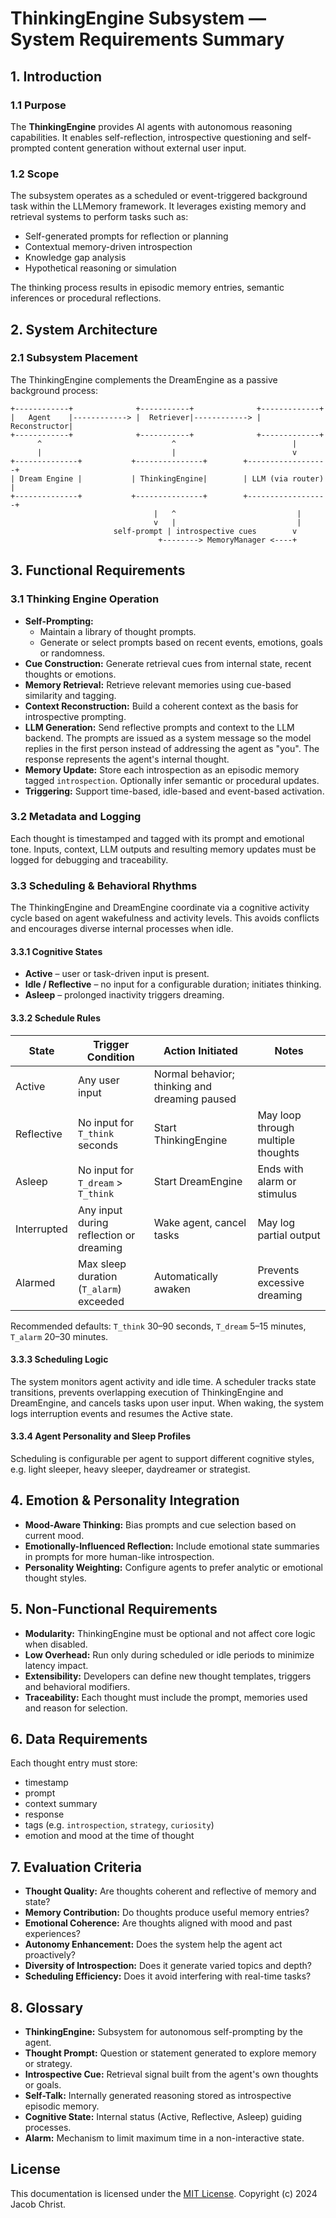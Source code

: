# ThinkingEngine Subsystem — System Requirements Summary

## 1. Introduction

### 1.1 Purpose
The **ThinkingEngine** provides AI agents with autonomous reasoning capabilities. It enables self-reflection, introspective questioning and self-prompted content generation without external user input.

### 1.2 Scope
The subsystem operates as a scheduled or event-triggered background task within the LLMemory framework. It leverages existing memory and retrieval systems to perform tasks such as:
- Self-generated prompts for reflection or planning
- Contextual memory-driven introspection
- Knowledge gap analysis
- Hypothetical reasoning or simulation

The thinking process results in episodic memory entries, semantic inferences or procedural reflections.

## 2. System Architecture

### 2.1 Subsystem Placement
The ThinkingEngine complements the DreamEngine as a passive background process:

```
+------------+              +-----------+              +-------------+
|   Agent    |------------> |  Retriever|------------> | Reconstructor|
+------------+              +-----------+              +-------------+
      ^                             ^                          |
      |                             |                          v
+--------------+           +---------------+        +------------------+
| Dream Engine |           | ThinkingEngine|        | LLM (via router) |
+--------------+           +---------------+        +------------------+
                                |   ^                           |
                                v   |                           |
                       self-prompt | introspective cues        v
                                 +--------> MemoryManager <----+
```

## 3. Functional Requirements

### 3.1 Thinking Engine Operation
- **Self-Prompting:**
  - Maintain a library of thought prompts.
  - Generate or select prompts based on recent events, emotions, goals or randomness.
- **Cue Construction:** Generate retrieval cues from internal state, recent thoughts or emotions.
- **Memory Retrieval:** Retrieve relevant memories using cue-based similarity and tagging.
- **Context Reconstruction:** Build a coherent context as the basis for introspective prompting.
- **LLM Generation:** Send reflective prompts and context to the LLM backend. The
  prompts are issued as a system message so the model replies in the first
  person instead of addressing the agent as "you". The response represents the
  agent's internal thought.
- **Memory Update:** Store each introspection as an episodic memory tagged `introspection`. Optionally infer semantic or procedural updates.
- **Triggering:** Support time-based, idle-based and event-based activation.

### 3.2 Metadata and Logging
Each thought is timestamped and tagged with its prompt and emotional tone. Inputs, context, LLM outputs and resulting memory updates must be logged for debugging and traceability.

### 3.3 Scheduling & Behavioral Rhythms
The ThinkingEngine and DreamEngine coordinate via a cognitive activity cycle based on agent wakefulness and activity levels. This avoids conflicts and encourages diverse internal processes when idle.

#### 3.3.1 Cognitive States
- **Active** – user or task-driven input is present.
- **Idle / Reflective** – no input for a configurable duration; initiates thinking.
- **Asleep** – prolonged inactivity triggers dreaming.

#### 3.3.2 Schedule Rules
| State | Trigger Condition | Action Initiated | Notes |
|-------|------------------|-----------------|-------|
| Active | Any user input | Normal behavior; thinking and dreaming paused | |
| Reflective | No input for `T_think` seconds | Start ThinkingEngine | May loop through multiple thoughts |
| Asleep | No input for `T_dream` > `T_think` | Start DreamEngine | Ends with alarm or stimulus |
| Interrupted | Any input during reflection or dreaming | Wake agent, cancel tasks | May log partial output |
| Alarmed | Max sleep duration (`T_alarm`) exceeded | Automatically awaken | Prevents excessive dreaming |

Recommended defaults: `T_think` 30–90 seconds, `T_dream` 5–15 minutes, `T_alarm` 20–30 minutes.

#### 3.3.3 Scheduling Logic
The system monitors agent activity and idle time. A scheduler tracks state transitions, prevents overlapping execution of ThinkingEngine and DreamEngine, and cancels tasks upon user input. When waking, the system logs interruption events and resumes the Active state.

#### 3.3.4 Agent Personality and Sleep Profiles
Scheduling is configurable per agent to support different cognitive styles, e.g. light sleeper, heavy sleeper, daydreamer or strategist.

## 4. Emotion & Personality Integration
- **Mood-Aware Thinking:** Bias prompts and cue selection based on current mood.
- **Emotionally-Influenced Reflection:** Include emotional state summaries in prompts for more human-like introspection.
- **Personality Weighting:** Configure agents to prefer analytic or emotional thought styles.

## 5. Non-Functional Requirements
- **Modularity:** ThinkingEngine must be optional and not affect core logic when disabled.
- **Low Overhead:** Run only during scheduled or idle periods to minimize latency impact.
- **Extensibility:** Developers can define new thought templates, triggers and behavioral modifiers.
- **Traceability:** Each thought must include the prompt, memories used and reason for selection.

## 6. Data Requirements
Each thought entry must store:
- timestamp
- prompt
- context summary
- response
- tags (e.g. `introspection`, `strategy`, `curiosity`)
- emotion and mood at the time of thought

## 7. Evaluation Criteria
- **Thought Quality:** Are thoughts coherent and reflective of memory and state?
- **Memory Contribution:** Do thoughts produce useful memory entries?
- **Emotional Coherence:** Are thoughts aligned with mood and past experiences?
- **Autonomy Enhancement:** Does the system help the agent act proactively?
- **Diversity of Introspection:** Does it generate varied topics and depth?
- **Scheduling Efficiency:** Does it avoid interfering with real-time tasks?

## 8. Glossary
- **ThinkingEngine:** Subsystem for autonomous self-prompting by the agent.
- **Thought Prompt:** Question or statement generated to explore memory or strategy.
- **Introspective Cue:** Retrieval signal built from the agent's own thoughts or goals.
- **Self-Talk:** Internally generated reasoning stored as introspective episodic memory.
- **Cognitive State:** Internal status (Active, Reflective, Asleep) guiding processes.
- **Alarm:** Mechanism to limit maximum time in a non-interactive state.


## License

This documentation is licensed under the [MIT License](../LICENSE). Copyright (c) 2024 Jacob Christ.
